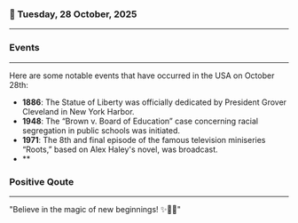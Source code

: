 ### 📅 Tuesday, 28 October, 2025
------
### Events
------
Here are some notable events that have occurred in the USA on October 28th:

- **1886**: The Statue of Liberty was officially dedicated by President Grover Cleveland in New York Harbor.
- **1948**: The “Brown v. Board of Education” case concerning racial segregation in public schools was initiated.
- **1971**: The 8th and final episode of the famous television miniseries “Roots,” based on Alex Haley's novel, was broadcast.
- **
### Positive Qoute
------
"Believe in the magic of new beginnings! ✨🌱💖"
